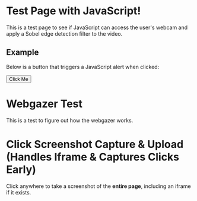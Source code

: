 # Test Page with JavaScript!

This is a test page to see if JavaScript can access the user's webcam and apply a Sobel edge detection filter to the video.


## Example

Below is a button that triggers a JavaScript alert when clicked:

<button id="testButton">Click Me</button>

<script>
  // Simple JavaScript to display an alert when the page is loaded
  $(document).ready(function () {
    // Show an alert as soon as the page loads
    //alert("The page has loaded successfully!");

    // Add functionality to the button
    const button = document.getElementById("testButton");
    button.addEventListener("click", function () {
      alert("You clicked the button!");
    });
  });
</script>



# Webgazer Test

This is a test to figure out how the webgazer works.

<script src="https://webgazer.cs.brown.edu/webgazer.js" type="text/javascript"></script>
<script>
/*
    $(document).ready(function () {
        function checkWebGazer() {
            if (typeof webgazer !== "undefined") {
              console.log("WebGazer loaded, initializing...");

              runWebGazer();
            } else {
              console.warn("WebGazer not available yet. Retrying...");
              setTimeout(checkWebGazer, 500); // Retry every 500ms until loaded
            }
          }

          checkWebGazer(); // Start checking for WebGazer
    };
*/
    
    function runWebGazer() {
        if (typeof webgazer === "undefined") {
            console.log("WebGazer not available yet. Retrying...");
        }
        
        webgazer.setRegression("ridge") // Use ridge regression model for accuracy
            .setTracker("clmtrackr") // Use clmtrackr for face tracking
            .setGazeListener(function(data, timestamp) {
              if (data) {
                console.log(`Eye position - X: ${data.x}, Y: ${data.y} at ${timestamp}`);
              }
            })
            .begin(); // Start tracking
            
        webgazer.showVideoPreview(true) // Show webcam preview
            .showPredictionPoints(true) // Show tracking points
            .applyKalmanFilter(true); // Smooth tracking data
      
        console.log("WebGazer initialized!");
    }

</script>





# Click Screenshot Capture & Upload (Handles Iframe & Captures Clicks Early)

Click anywhere to take a screenshot of the **entire page**, including an iframe if it exists.

<script src="https://cdnjs.cloudflare.com/ajax/libs/html2canvas/1.4.1/html2canvas.min.js"></script>

<script>
if (typeof eventQueue === "undefined"){
    let eventQueue = []; // Stores events before sending
}
if (typeof SEND_INTERVAL === "undefined"){
    const SEND_INTERVAL = 10000; // Send every 10 seconds
}

let checkLoad = setInterval(() => {
  if (document.readyState === "complete") {
    clearInterval(checkLoad);
    console.log("Forced: Window fully loaded!");

    // Now trigger the iframe event injection
    initializeIframeHandling();
    
    // run the web gazer
    runWebGazer();

    // Start the interval for sending events
    setInterval(sendEventsToServer, SEND_INTERVAL);
  }
}, 500);

function initializeIframeHandling() {
  console.log("Initializing iframe event handling...");

  const iframe = document.getElementsByTagName("iframe")[0];

  if (iframe) {
    try {
      const iframeDoc = iframe.contentDocument || iframe.contentWindow.document;

      if (iframeDoc) {
        console.log("Injecting event forwarding script into iframe...");

        const script = iframeDoc.createElement("script");
        script.textContent = `
          console.log("Injected script running inside iframe!");
          
          // List all attached event listeners
          //  console.log("Checking event listeners inside iframe...");
          //  setTimeout(() => {
          //      console.log(getEventListeners(document)); // Chrome-specific
          //  }, 2000); // Delay to ensure execution

          function attachListeners() {
              //document.removeEventListener("mousedown", forwardEvent, true);
              document.removeEventListener("pointerdown", forwardEvent, true);
              document.removeEventListener("keydown", forwardEvent, true);

              //document.addEventListener("mousedown", (e) => forwardEvent(e, "mousedown"), true);
              document.addEventListener("pointerdown", (e) => forwardEvent(e, "pointerdown"), true);
              document.addEventListener("keydown", (e) => forwardEvent(e, "keydown"), true);

              //console.log("Re-attached event listeners inside iframe!");
          }

          function forwardEvent(event, type) {
                console.log('Inside forwardEvent: ' + type + ' detected'); 
                let eventData = {
                    type: "iframeClick",
                    eventType: type,
                    timestamp: Date.now()
                };

                if (type === "keydown") {
                    eventData.key = event.key;
                } else {
                    eventData.x = event.clientX;
                    eventData.y = event.clientY;
                }

                //event.stopPropagation();
                window.parent.postMessage(eventData, "*");
            }

          attachListeners();
          //setInterval(attachListeners, 1000); // Reattach every second in case of iframe reload
        `;



        iframeDoc.head.appendChild(script);
      }
    } catch (error) {
      console.warn("Could not inject script into iframe:", error);
    }
  }

  // Listen for iframe click events in the parent window
  window.addEventListener("message", function (event) {
        if (event.data && event.data.type === "iframeClick") {
            console.log("Captured event inside iframe:", event.data);

            let eventRecord = {
                userId: init.userId, // Track the user ID
                eventType: event.data.eventType,
                timestamp: event.data.timestamp
            };

            if (event.data.eventType === "keydown") {
                eventRecord.key = event.data.key; // Store the key
            } else {
                eventRecord.x = event.data.x;
                eventRecord.y = event.data.y;
            }

            // Store event in queue
            eventQueue.push(eventRecord);

            // Only take screenshots for mouse clicks
            if (event.data.eventType === "mousedown" || event.data.eventType === "pointerdown") {
                takeScreenshot(event.data.x, event.data.y);
            }
        }
    });

}

// Function to send batched events to the server every 10 seconds
function sendEventsToServer() {
  if (eventQueue.length === 0) return; // Don't send if there's nothing to send

  console.log("Sending batched events to server:", eventQueue);

  const formData = new URLSearchParams();
    formData.append("userId", init.userId);
    formData.append("events", JSON.stringify(eventQueue)); // Encode JSON as a string

    fetch("https://cumberland.isis.vanderbilt.edu/skyler/save_events.php", {
        method: "POST",
        body: formData 
    })
    .then(response => response.json())
    .then(data => console.log("Events upload successful:", data))
    .catch(error => console.error("Error uploading events:", error));


  eventQueue = []; // Clear queue after sending
}

// Function to capture a screenshot of the iframe only
async function takeScreenshot(clickX, clickY) {
  try {
    const iframe = document.getElementsByTagName("iframe")[0];

    if (!iframe) {
      console.warn("No iframe found, skipping screenshot.");
      return;
    }

    let iframeCanvas;

    try {
      const iframeDoc = iframe.contentDocument || iframe.contentWindow.document;

      const targetCanvas = iframeDoc.querySelector("canvas"); // Adjust selector if needed

        if (targetCanvas) {
          console.log("Capturing only the correct canvas inside the iframe...");
          iframeCanvas = await html2canvas(targetCanvas);
        } else {
          console.warn("No valid canvas found inside iframe.");
          return;
        }

    } catch (error) {
      console.warn("Unable to capture iframe:", error);
      return;
    }

    // Ensure a valid canvas is created
    if (!iframeCanvas) {
      console.error("Failed to capture iframe.");
      return;
    }

    // Create a new canvas to overlay the click marker
    let finalCanvas = document.createElement("canvas");
    let finalCtx = finalCanvas.getContext("2d");

    // Match the iframeCanvas dimensions
    finalCanvas.width = iframeCanvas.width;
    finalCanvas.height = iframeCanvas.height;

    // Draw the iframe screenshot onto the new canvas
    finalCtx.drawImage(iframeCanvas, 0, 0);

    // Draw the red click marker
    finalCtx.fillStyle = "red";
    finalCtx.beginPath();
    finalCtx.arc(clickX, clickY, 5, 0, 2 * Math.PI);
    finalCtx.fill();

    // Use finalCanvas instead of iframeCanvas
    finalCanvas.toBlob((blob) => {
      const formData = new FormData();
      formData.append("screenshot", blob, "screenshot.png");
      formData.append("clickX", clickX);
      formData.append("clickY", clickY);
      formData.append("userId", init.userId); // Include user ID in the request

      fetch("https://cumberland.isis.vanderbilt.edu/skyler/save_screenshot.php", {
        method: "POST",
        mode: "cors",
        body: formData
      })
        .then(response => response.json())
        .then(data => console.log("Screenshot upload successful:", data))
        .catch(error => console.error("Error uploading screenshot:", error));
    }, "image/png");

  } catch (error) {
    console.error("Screenshot capture failed:", error);
  }
}



</script>